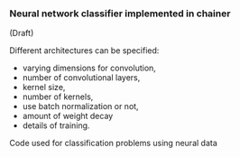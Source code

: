 <h3>Neural network classifier implemented in chainer</h3>
(Draft)

Different architectures can be specified: 
  - varying dimensions for convolution, 
  - number of convolutional layers, 
  - kernel size,
  - number of kernels, 
  - use batch normalization or not, 
  - amount of weight decay
  - details of training.
  
Code used for classification problems using neural data
